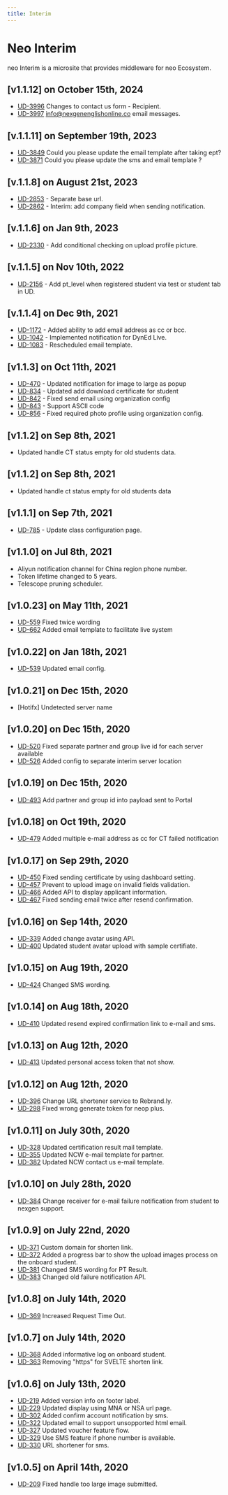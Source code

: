 ```yaml
---
title: Interim
---
```


# Neo Interim
neo Interim is a microsite that provides middleware for neo Ecosystem.

## [v1.1.12] on October 15th, 2024
- [UD-3996](https://dyned.myjetbrains.com/youtrack/issue/UD-3996) Changes to contact us form - Recipient.
- [UD-3997](https://dyned.myjetbrains.com/youtrack/issue/UD-3997) info@nexgenenglishonline.co email messages.

## [v.1.1.11] on September 19th, 2023
- [UD-3849](https://dyned.myjetbrains.com/youtrack/issue/UD-3849) Could you please update the email template after taking ept?
- [UD-3871](https://dyned.myjetbrains.com/youtrack/issue/UD-3871) Could you please update the sms and email template ?

## [v.1.1.8] on August 21st, 2023
- [UD-2853](https://dyned.myjetbrains.com/youtrack/issue/UD-2853) - Separate base url.
- [UD-2862](https://dyned.myjetbrains.com/youtrack/issue/UD-2862) - Interim: add company field when sending notification.

## [v.1.1.6] on Jan 9th, 2023
- [UD-2330](https://dyned.myjetbrains.com/youtrack/issue/UD-2330) - Add conditional checking on upload profile picture.

## [v.1.1.5] on Nov 10th, 2022
- [UD-2156](https://dyned.myjetbrains.com/youtrack/issue/UD-2156) - Add pt_level when registered student via test or student tab in UD.

## [v.1.1.4] on Dec 9th, 2021
- [UD-1172](https://dyned.myjetbrains.com/youtrack/issue/UD-1172) - Added ability to add email address as cc or bcc.
- [UD-1042](https://dyned.myjetbrains.com/youtrack/issue/UD-1041) - Implemented notification for DynEd Live.
- [UD-1083](https://dyned.myjetbrains.com/youtrack/issue/UD-1083) - Rescheduled email template.

## [v1.1.3] on Oct 11th, 2021
- [UD-470](https://dyned.myjetbrains.com/youtrack/issue/UD-470) - Updated notification for image to large as popup
- [UD-834](https://dyned.myjetbrains.com/youtrack/issue/UD-834) - Updated add download certificate for student
- [UD-842](https://dyned.myjetbrains.com/youtrack/issue/UD-842) - Fixed send email using organization config
- [UD-843](https://dyned.myjetbrains.com/youtrack/issue/UD-843) - Support ASCII code
- [UD-856](https://dyned.myjetbrains.com/youtrack/issue/UD-856) - Fixed required photo profile using organization config.

## [v1.1.2] on Sep 8th, 2021
- Updated handle CT status empty for old students data.

## [v1.1.2] on Sep 8th, 2021
- Updated handle ct status empty for old students data

## [v1.1.1] on Sep 7th, 2021
- [UD-785](https://dyned.myjetbrains.com/youtrack/issue/UD-785) - Update class configuration page.

## [v1.1.0] on Jul 8th, 2021
- Aliyun notification channel for China region phone number.
- Token lifetime changed to 5 years.
- Telescope pruning scheduler.

## [v1.0.23] on May 11th, 2021
- [UD-559](https://dyned.myjetbrains.com/youtrack/issue/UD-559) Fixed twice wording
- [UD-662](https://dyned.myjetbrains.com/youtrack/issue/UD-662) Added email template to facilitate live system

## [v1.0.22] on Jan 18th, 2021
- [UD-539](https://dyned.myjetbrains.com/youtrack/issue/UD-539) Updated email config.

## [v1.0.21] on Dec 15th, 2020
- [Hotifx] Undetected server name

## [v1.0.20] on Dec 15th, 2020
- [UD-520](https://dyned.myjetbrains.com/youtrack/issue/UD-520) Fixed separate partner and group live id for each server available
- [UD-526](https://dyned.myjetbrains.com/youtrack/issue/UD-526) Added config to separate interim server location

## [v1.0.19] on Dec 15th, 2020
- [UD-493](https://dyned.myjetbrains.com/youtrack/issue/UD-493) Add partner and group id into payload sent to Portal

## [v1.0.18] on Oct 19th, 2020
- [UD-479](https://dyned.myjetbrains.com/youtrack/issue/UD-479) Added multiple e-mail address as cc for CT failed notification

## [v1.0.17] on Sep 29th, 2020
- [UD-450](https://dyned.myjetbrains.com/youtrack/issue/UD-450) Fixed sending certificate by using dashboard setting.
- [UD-457](https://dyned.myjetbrains.com/youtrack/issue/UD-457) Prevent to upload image on invalid fields validation.
- [UD-466](https://dyned.myjetbrains.com/youtrack/issue/UD-466) Added API to display applicant information.
- [UD-467](https://dyned.myjetbrains.com/youtrack/issue/UD-467) Fixed sending email twice after resend confirmation.

## [v1.0.16] on Sep 14th, 2020
- [UD-339](https://dyned.myjetbrains.com/youtrack/issue/UD-339) Added change avatar using API.
- [UD-400](https://dyned.myjetbrains.com/youtrack/issue/UD-400) Updated student avatar upload with sample certifiate.

## [v1.0.15] on Aug 19th, 2020
- [UD-424](https://dyned.myjetbrains.com/youtrack/issue/UD-424) Changed SMS wording.

## [v1.0.14] on Aug 18th, 2020
- [UD-410](https://dyned.myjetbrains.com/youtrack/issue/UD-410) Updated resend expired confirmation link to e-mail and sms.

## [v1.0.13] on Aug 12th, 2020
- [UD-413](https://dyned.myjetbrains.com/youtrack/issue/UD-413) Updated personal access token that not show.

## [v1.0.12] on Aug 12th, 2020
- [UD-396](https://dyned.myjetbrains.com/youtrack/issue/UD-396) Change URL shortener service to Rebrand.ly.
- [UD-298](https://dyned.myjetbrains.com/youtrack/issue/UD-298) Fixed wrong generate token for neop plus. 

## [v1.0.11] on July 30th, 2020
- [UD-328](https://dyned.myjetbrains.com/youtrack/issue/UD-328) Updated certification result mail template.
- [UD-355](https://dyned.myjetbrains.com/youtrack/issue/UD-355) Updated NCW e-mail template for partner.
- [UD-382](https://dyned.myjetbrains.com/youtrack/issue/UD-382) Updated NCW contact us e-mail template.

## [v1.0.10] on July 28th, 2020
- [UD-384](https://dyned.myjetbrains.com/youtrack/issue/UD-384) Change receiver for e-mail failure notification from student to nexgen support.

## [v1.0.9] on July 22nd, 2020
- [UD-371](https://dyned.myjetbrains.com/youtrack/issue/UD-371) Custom domain for shorten link.
- [UD-372](https://dyned.myjetbrains.com/youtrack/issue/UD-372) Added a progress bar to show the upload images process on the onboard student.
- [UD-381](https://dyned.myjetbrains.com/youtrack/issue/UD-381) Changed SMS wording for PT Result.
- [UD-383](https://dyned.myjetbrains.com/youtrack/issue/UD-383) Changed old failure notification API.

## [v1.0.8] on July 14th, 2020
- [UD-369](https://dyned.myjetbrains.com/youtrack/issue/UD-369) Increased Request Time Out.

## [v1.0.7] on July 14th, 2020
- [UD-368](https://dyned.myjetbrains.com/youtrack/issue/UD-368) Added informative log on onboard student.
- [UD-363](https://dyned.myjetbrains.com/youtrack/issue/UD-363) Removing "https" for SVELTE shorten link.

## [v1.0.6] on July 13th, 2020
- [UD-219](https://dyned.myjetbrains.com/youtrack/issue/UD-219) Added version info on footer label.
- [UD-229](https://dyned.myjetbrains.com/youtrack/issue/UD-229) Updated display using MNA or NSA url page.
- [UD-302](https://dyned.myjetbrains.com/youtrack/issue/UD-302) Added confirm account notification by sms.
- [UD-322](https://dyned.myjetbrains.com/youtrack/issue/UD-322) Updated email to support unsopported html email.
- [UD-327](https://dyned.myjetbrains.com/youtrack/issue/UD-327) Updated voucher feature flow.
- [UD-329](https://dyned.myjetbrains.com/youtrack/issue/UD-329) Use SMS feature if phone number is available.
- [UD-330](https://dyned.myjetbrains.com/youtrack/issue/UD-330) URL shortener for sms.

## [v1.0.5] on April 14th, 2020
- [UD-209](https://dyned.myjetbrains.com/youtrack/issue/UD-209) Fixed handle too large image submitted.